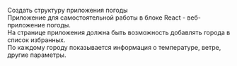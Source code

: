 Создать структуру приложения погоды   
Приложение для самостоятельной работы в блоке React - веб-приложение погоды.   
На странице приложения должна быть возможность добавлять города в список избранных.   
По каждому городу показывается информация о температуре, ветре, другие параметры.     